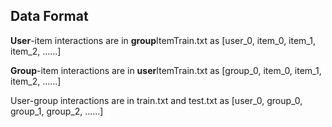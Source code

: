 ## Data Format
**User**-item interactions are in **group**ItemTrain.txt as [user_0, item_0, item_1, item_2, ......]

**Group**-item interactions are in **user**ItemTrain.txt as [group_0, item_0, item_1, item_2, ......]

User-group interactions are in train.txt and test.txt as [user_0, group_0, group_1, group_2, ......]
